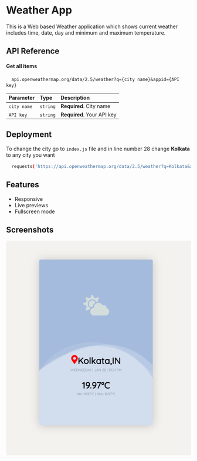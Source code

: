 
# Weather App 

This is a Web based Weather application which shows current weather includes time, date, day and minimum and maximum temperature.




## API Reference

#### Get all items

```http
  api.openweathermap.org/data/2.5/weather?q={city name}&appid={API key}
```

| Parameter | Type     | Description                |
| :-------- | :------- | :------------------------- |
| `city name` | `string` | **Required**. City name |
| `API key` | `string` | **Required**. Your API key |


## Deployment

To change the city go to `index.js` file and in line number 28 change **Kolkata** to any city you want

```bash
  requests('https://api.openweathermap.org/data/2.5/weather?q=Kolkata&appid=bba6a12f917d73df7094b3a4e05bbf2f')
```


## Features

- Responsive
- Live previews
- Fullscreen mode



## Screenshots

![App Screenshot](https://github.com/ankitohlic/WeatherApp/blob/main/Screenshot.png)

